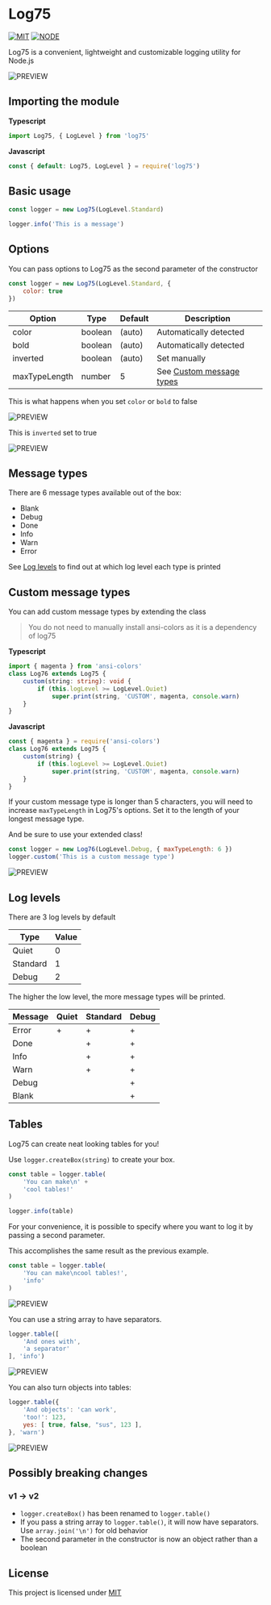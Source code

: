 # Log75
[![MIT](https://flat.badgen.net/badge/License/MIT/blue)](https://github.com/wait-what/log75/-/blob/master/LICENSE)
[![NODE](https://flat.badgen.net/badge/Language/Node.js/green?icon=node)](https://nodejs.org/en/)

Log75 is a convenient, lightweight and customizable logging utility for Node.js

![PREVIEW](https://raw.githubusercontent.com/wait-what/log75/master/assets/preview.png)

## Importing the module
**Typescript**
```ts
import Log75, { LogLevel } from 'log75'
```
**Javascript**
```js
const { default: Log75, LogLevel } = require('log75')
```

## Basic usage
```js
const logger = new Log75(LogLevel.Standard)

logger.info('This is a message')
```

## Options
You can pass options to Log75 as the second parameter of the constructor
```js
const logger = new Log75(LogLevel.Standard, {
    color: true
})
```
Option        | Type    | Default | Description
------------- | ------- | ------- | -----------
color         | boolean | (auto)  | Automatically detected
bold          | boolean | (auto)  | Automatically detected
inverted      | boolean | (auto)  | Set manually
maxTypeLength | number  | 5       | See [Custom message types](#custom-message-types)

This is what happens when you set `color` or `bold` to false

![PREVIEW](https://raw.githubusercontent.com/wait-what/log75/master/assets/options.png)

This is `inverted` set to true

![PREVIEW](https://raw.githubusercontent.com/wait-what/log75/master/assets/inverted-colors.png)

## Message types
There are 6 message types available out of the box:
- Blank
- Debug
- Done
- Info
- Warn
- Error

See [Log levels](#log-levels) to find out at which log level each type is printed

## Custom message types
You can add custom message types by extending the class

> You do not need to manually install ansi-colors as it is a dependency of log75

**Typescript**
```ts
import { magenta } from 'ansi-colors'
class Log76 extends Log75 {
    custom(string: string): void {
        if (this.logLevel >= LogLevel.Quiet)
            super.print(string, 'CUSTOM', magenta, console.warn)
    }
}
```
**Javascript**
```js
const { magenta } = require('ansi-colors')
class Log76 extends Log75 {
    custom(string) {
        if (this.logLevel >= LogLevel.Quiet)
            super.print(string, 'CUSTOM', magenta, console.warn)
    }
}
```

If your custom message type is longer than 5 characters, you will need to increase `maxTypeLength` in Log75's options. Set it to the length of your longest message type.

And be sure to use your extended class!

```js
const logger = new Log76(LogLevel.Debug, { maxTypeLength: 6 })
logger.custom('This is a custom message type')
```

![PREVIEW](https://raw.githubusercontent.com/wait-what/log75/master/assets/custom.png)

## Log levels
There are 3 log levels by default

Type     | Value
-------- | -----
Quiet    |   0
Standard |   1
Debug    |   2

The higher the low level, the more message types will be printed.

Message | Quiet | Standard | Debug
------- | ----- | -------- | -----
Error   |   +   |     +    |   +
Done    |       |     +    |   +
Info    |       |     +    |   +
Warn    |       |     +    |   +
Debug   |       |          |   +
Blank   |       |          |   +

## Tables
Log75 can create neat looking tables for you!

Use `logger.createBox(string)` to create your box.

```js
const table = logger.table(
    'You can make\n' +
    'cool tables!'
)

logger.info(table)
```

For your convenience, it is possible to specify where you want to log it by passing a second parameter.

This accomplishes the same result as the previous example.

```js
const table = logger.table(
    'You can make\ncool tables!',
    'info'
)
```

![PREVIEW](https://raw.githubusercontent.com/wait-what/log75/master/assets/table.png)

You can use a string array to have separators.

```js
logger.table([
    'And ones with',
    'a separator'
], 'info')
```

![PREVIEW](https://raw.githubusercontent.com/wait-what/log75/master/assets/table-with-separator.png)

You can also turn objects into tables:

```js
logger.table({
    'And objects': 'can work',
    'too!': 123,
    yes: [ true, false, "sus", 123 ],
}, 'warn')
```

![PREVIEW](https://raw.githubusercontent.com/wait-what/log75/master/assets/table-object.png)

## Possibly breaking changes
### v1 -> v2
- `logger.createBox()` has been renamed to `logger.table()`
- If you pass a string array to `logger.table()`, it will now have separators. Use `array.join('\n')` for old behavior
- The second parameter in the constructor is now an object rather than a boolean

## License
This project is licensed under [MIT](https://github.com/wait-what/log75/-/blob/master/LICENSE)
